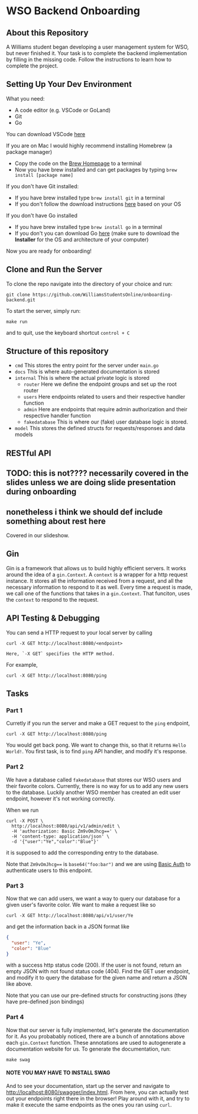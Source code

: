 # WSO Backend Onboarding

## About this Repository

A Williams student began developing a user management system for WSO, but never finished it. Your task is to complete the backend implementation by filling in the missing code. Follow the instructions to learn how to complete the project.

## Setting Up Your Dev Environment

What you need:
- A code editor (e.g. VSCode or GoLand)
- Git
- Go

You can download VSCode [here](https://code.visualstudio.com/)

If you are on Mac I would highly recommend installing Homebrew (a package manager)
- Copy the code on the [Brew Homepage](https://brew.sh/) to a terminal
- Now you have brew installed and can get packages by typing `brew install [package name]`

If you don't have Git installed:
- If you have brew installed type `brew install git` in a terminal
- If you don't follow the download instructions [here](https://git-scm.com/downloads) based on your OS

If you don't have Go installed
- If you have brew installed type `brew install go` in a terminal
- If you don't you can download Go [here](https://go.dev/dl/) (make sure to download the **Installer** for the OS and architecture of your computer)

Now you are ready for onboarding!

## Clone and Run the Server
To clone the repo navigate into the directory of your choice and run:
```console
git clone https://github.com/WilliamsStudentsOnline/onboarding-backend.git
```

To start the server, simply run:
```console
make run
```
and to quit, use the keyboard shortcut `control + C`

## Structure of this repository

- `cmd` This stores the entry point for the server under `main.go`
- `docs` This is where auto-generated documentation is stored
- `internal` This is where the actual private logic is stored
  - `router` Here we define the endpoint groups and set up the root router
  - `users` Here endpoints related to users and their respective handler function
  - `admin` Here are endpoints that require admin authorization and their respective handler function
  - `fakedatabase` This is where our (fake) user database logic is stored.
- `model`  This stores the defined structs for requests/responses and data models

## RESTful API

## TODO: this is not???? necessarily covered in the slides unless we are doing slide presentation during onboarding
## nonetheless i think we should def include something about rest here
Covered in our slideshow. 

## Gin

Gin is a framework that allows us to build highly efficient servers. It works around the idea of a `gin.Context`. A `context` is a wrapper for a http request instance. It stores all the information received from a request, and all the necessary information to respond to it as well. Every time a request is made, we call one of the functions that takes in a `gin.Context`. That funciton, uses the `context` to respond to the request.

## API Testing & Debugging

You can send a HTTP request to your local server by calling

```console
curl -X GET http://localhost:8080/<endpoint>

Here, `-X GET` specifies the HTTP method.

```
For example,
```console
curl -X GET http://localhost:8080/ping
```

## Tasks

### Part 1

Curretly if you run the server and make a GET request to the `ping` endpoint,

```console
curl -X GET http://localhost:8080/ping
```
You would get back pong. We want to change this, so that it returns `Hello World!`. You first task, is to find `ping` API handler, and modify it's response.

### Part 2

We have a database called `fakedatabase` that stores our WSO users and their favorite colors. Currently, there is no way for us to add any new users to the database. Luckily another WSO member has created an edit user endpoint, however it's not working correctly.

When we run
```console
curl -X POST \
  http://localhost:8080/api/v1/admin/edit \
  -H 'authorization: Basic Zm9vOmJhcg==' \
  -H 'content-type: application/json' \
  -d '{"user":"Ye","color":"Blue"}'
```
it is supposed to add the corresponding entry to the database.

Note that `Zm9vOmJhcg==` is `base64("foo:bar")` and we are using [Basic Auth](https://en.wikipedia.org/wiki/Basic_access_authentication) to authenticate users to this endpoint.

### Part 3

Now that we can add users, we want a way to query our database for a given user's favorite color. We want to make a request like so
```console
curl -X GET http://localhost:8080/api/v1/user/Ye
```
and get the information back in a JSON format like

```json
{
  "user": "Ye",
  "color": "Blue"
}
```
with a success http status code (200). If the user is not found, return an empty JSON with not found status code (404). Find the GET user endpoint, and modify it to query the database for the given name and return a JSON like above.

Note that you can use our pre-defined structs for constructing jsons (they have pre-defined json bindings)

### Part 4

Now that our server is fully implemented, let's generate the documentation for it. As you probabably noticed, there are a bunch of annotations above each `gin.Context` function. These annotations are used to autogenerate a documentation website for us.
To generate the documentation, run:
```console
make swag
```
#### NOTE YOU MAY HAVE TO INSTALL SWAG

And to see your documentation, start up the server and navigate to
[http://localhost:8080/swagger/index.html](http://localhost:8080/swagger/index.html).
From here, you can actually test out your endpoints right there in the browser! Play around with it, and try to make it execute the same endpoints as the ones you ran using `curl`.
